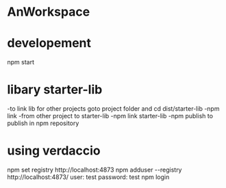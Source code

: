 # AnWorkspace

# developement

npm start

# libary starter-lib

-to link lib for other projects
goto project folder and cd dist/starter-lib
-npm link
-from other project to starter-lib
-npm link starter-lib
-npm publish to publish in npm repository

# using verdaccio

npm set registry http://localhost:4873
npm adduser --registry http://localhost:4873/
user: test
password: test
npm login
